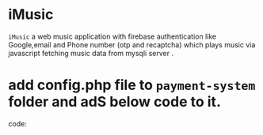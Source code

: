 # iMusic
`iMusic` a web music application with firebase authentication like Google,email and Phone number (otp and recaptcha) which plays music via javascript fetching music data from mysqli server .

# add config.php file to `payment-system` folder and adS below code to it.
code:
<?php
$keyId = "your razorpay api key";
$keySecret = "your razorpay secret key";
$displayCurrency = 'INR';

//These should be commented out in production
// This is for error reporting
// Add it to config.php to report any errors
error_reporting(E_ALL);
ini_set('display_errors', 1);
?>
